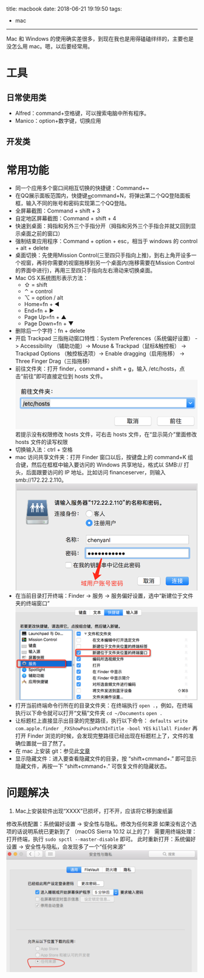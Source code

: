 title: macbook
date: 2018-06-21 19:19:50
tags:
- mac
---

Mac 和 Windows 的使用确实差很多，到现在我也是用得磕磕绊绊的，主要也是没怎么用 mac。嗯，以后要经常用。

# 工具
## 日常使用类
- Alfred：command+空格键，可以搜索电脑中所有程序。
- Manico：option+数字键，切换应用
## 开发类

# 常用功能
- 同一个应用多个窗口间相互切换的快捷键：Command+~ 
-  在QQ展示面板范围内，快捷键ஐcommand+N，将弹出第二个QQ登陆面板框，输入不同的账号和密码实现第二个QQ登陆。
- 全屏幕截图：Command + shift + 3
- 自定地区屏幕截图：Command + shift + 4
- 快速到桌面：拇指和另外三个手指分开（拇指和另外三个手指合并就又回到显示桌面之前的窗口）
- 强制结束应用程序：Command + option + esc，相当于 windows 的 control + alt + delete
- 桌面切换：先使用Mission Control(三至四只手指向上推)，到右上角开设多一个视窗，再将你需要的视窗拖移到另一个桌面内(拖移需要在Mission Control的界面中进行)，再用三至四只手指向左右滑动来切换桌面。
- Mac OS X系统图形表示方法：
  - ⇧ = shift
  - ⌃ = control
  - ⌥ = option / alt 
  - Home=fn + ◄ 
  - End=fn + ► 
  - Page Up=fn + ▲ 
  - Page Down=fn + ▼
- 删除后一个字符：fn + delete 
- 开启 Trackpad 三指拖动窗口特性：System Preferences（系统偏好设置） -> Accessibility （辅助功能）-> Mouse & Trackpad（鼠标&触控板） -> Trackpad Options （触控板选项）-> Enable dragging（启用拖移） -> Three Finger Drag（三指拖移）
- 前往文件夹：打开 finder，command + shift + g，输入 /etc/hosts，点击“前往”即可直接定位到 hosts 文件。
  ![etc-hosts](/img/2018-06-21-macbook/etc-hosts.png)
  若提示没有权限修改 hosts 文件，可右击 hosts 文件，在“显示简介”里面修改 hosts 文件的读写权限
- 切换输入法：ctrl + 空格
- mac 访问共享文件夹：打开 Finder 窗口以后，按键盘上的 command+K 组合键，然后在框框中输入要访问的 Windows 共享地址，格式以 SMB:// 打头，后面跟要访问的 IP 地址。比如访问 financeserver，则输入 smb://172.22.2.110。
  ![financeserver](/img/2018-06-21-macbook/financeserver.png)
- 在当前目录打开终端：Finder -> 服务 -> 服务偏好设置，选中“新建位于文件夹的终端窗口”
  ![open-terminal](/img/2018-06-21-macbook/open-terminal.png)
- 打开当前终端命令行所在的目录文件夹：在终端执行 `open .`，例如，在终端执行以下命令就可以打开“文稿”文件夹
  `cd ~/Documents`
  `open .`
- 让标题栏上直接显示出目录的完整路径，执行以下命令：
  `defaults write com.apple.finder _FXShowPosixPathInTitle -bool YES`
  `killall Finder`
  再打开 Finder 浏览的时候，会发现完整路径已经出现在标题栏上了，文件的准确位置就一目了然了。
- 在 mac 上安装 git：参见此[文章](/2018/06/21/install-git)
- 显示隐藏文件：进入要查看隐藏文件的目录，按 “shift+cmmand+.” 即可显示隐藏文件，再按一下 “shift+cmmand+.” 可恢复文件的隐藏状态。

# 问题解决
1. Mac上安装软件出现“XXXX”已损坏，打不开，应该将它移到废纸篓

修改系统配置：系统偏好设置 -> 安全性与隐私。修改为任何来源
如果没有这个选项的话说明系统已更新到了 （macOS Sierra 10.12 以上的了）
需要用终端处理：
打开终端，执行 `sudo spctl --master-disable` 即可。
此时重新打开：系统偏好设置 -> 安全性与隐私，会发现多了一个“任何来源”
![master-disable](/img/2018-06-21-macbook/master-disable.png)
	

